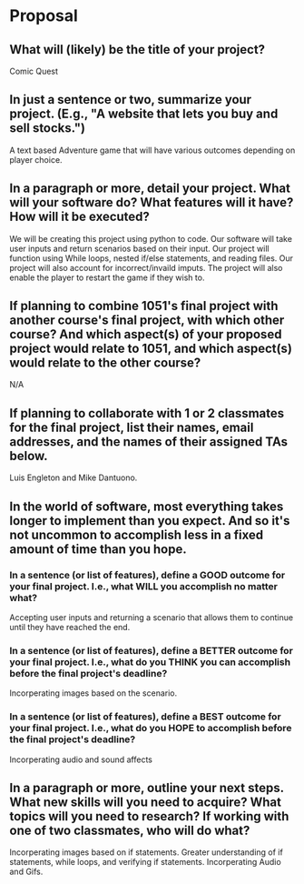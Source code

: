 # Proposal

## What will (likely) be the title of your project?

Comic Quest

## In just a sentence or two, summarize your project. (E.g., "A website that lets you buy and sell stocks.")

A text based Adventure game that will have various outcomes depending on player choice.

## In a paragraph or more, detail your project. What will your software do? What features will it have? How will it be executed?

We will be creating this project using python to code. Our software will take user inputs and return scenarios based on their input. Our project will function using While loops, nested if/else statements, and reading files. Our project will also account for incorrect/invaild imputs. The project will also enable the player to restart the game if they wish to.

## If planning to combine 1051's final project with another course's final project, with which other course? And which aspect(s) of your proposed project would relate to 1051, and which aspect(s) would relate to the other course?

N/A

## If planning to collaborate with 1 or 2 classmates for the final project, list their names, email addresses, and the names of their assigned TAs below.

Luis Engleton and Mike Dantuono.

## In the world of software, most everything takes longer to implement than you expect. And so it's not uncommon to accomplish less in a fixed amount of time than you hope.

### In a sentence (or list of features), define a GOOD outcome for your final project. I.e., what WILL you accomplish no matter what?

Accepting user inputs and returning a scenario that allows them to continue until they have reached the end. 

### In a sentence (or list of features), define a BETTER outcome for your final project. I.e., what do you THINK you can accomplish before the final project's deadline?

Incorperating images based on the scenario.

### In a sentence (or list of features), define a BEST outcome for your final project. I.e., what do you HOPE to accomplish before the final project's deadline?

Incorperating audio and sound affects

## In a paragraph or more, outline your next steps. What new skills will you need to acquire? What topics will you need to research? If working with one of two classmates, who will do what?

Incorperating images based on if statements. Greater understanding of if statements, while loops, and verifying if statements. Incorperating Audio and Gifs.
